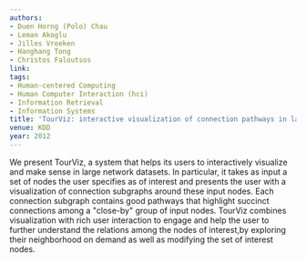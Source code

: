 ```yaml
---
authors:
- Duen Horng (Polo) Chau
- Leman Akoglu
- Jilles Vreeken
- Hanghang Tong
- Christos Faloutsos
link:
tags:
- Human-centered Computing
- Human Computer Interaction (hci)
- Information Retrieval
- Information Systems
title: 'TourViz: interactive visualization of connection pathways in large graphs.'
venue: KDD
year: 2012
---
```

We present TourViz, a system that helps its users to interactively visualize and make sense in large network datasets. In particular, it takes as input a set of nodes the user specifies as of interest and presents the user with a visualization of connection subgraphs around these input nodes. Each connection subgraph contains good pathways that highlight succinct connections among a "close-by" group of input nodes. TourViz combines visualization with rich user interaction to engage and help the user to further understand the relations among the nodes of interest,by exploring their neighborhood on demand as well as modifying the set of interest nodes.